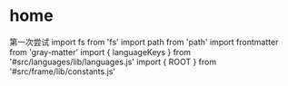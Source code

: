 # home
第一次尝试
import fs from 'fs'
import path from 'path'
import frontmatter from 'gray-matter'
import { languageKeys } from '#src/languages/lib/languages.js'
import { ROOT } from '#src/frame/lib/constants.js'
